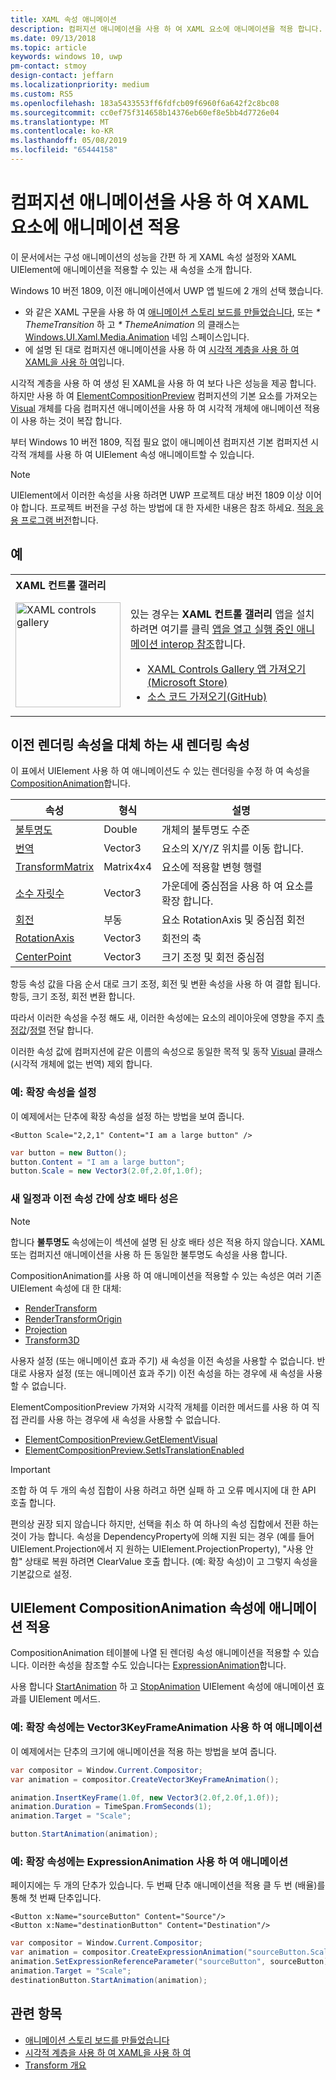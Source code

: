 ```yaml
---
title: XAML 속성 애니메이션
description: 컴퍼지션 애니메이션을 사용 하 여 XAML 요소에 애니메이션을 적용 합니다.
ms.date: 09/13/2018
ms.topic: article
keywords: windows 10, uwp
pm-contact: stmoy
design-contact: jeffarn
ms.localizationpriority: medium
ms.custom: RS5
ms.openlocfilehash: 183a5433553ff6fdfcb09f6960f6a642f2c8bc08
ms.sourcegitcommit: cc0ef75f314658b14376eb60ef8e5bb4d7726e04
ms.translationtype: MT
ms.contentlocale: ko-KR
ms.lasthandoff: 05/08/2019
ms.locfileid: "65444158"
---
```

# <a name="animating-xaml-elements-with-composition-animations"></a>컴퍼지션 애니메이션을 사용 하 여 XAML 요소에 애니메이션 적용

이 문서에서는 구성 애니메이션의 성능을 간편 하 게 XAML 속성 설정와 XAML UIElement에 애니메이션을 적용할 수 있는 새 속성을 소개 합니다.

Windows 10 버전 1809, 이전 애니메이션에서 UWP 앱 빌드에 2 개의 선택 했습니다.

- 와 같은 XAML 구문을 사용 하 여 [애니메이션 스토리 보드를 만들었습니다](storyboarded-animations.md), 또는 _* ThemeTransition_ 하 고 _* ThemeAnimation_ 의 클래스는 [ Windows.UI.Xaml.Media.Animation](/uwp/api/windows.ui.xaml.media.animation) 네임 스페이스입니다.
- 에 설명 된 대로 컴퍼지션 애니메이션을 사용 하 여 [시각적 계층을 사용 하 여 XAML을 사용 하 여](../../composition/using-the-visual-layer-with-xaml.md)입니다.

시각적 계층을 사용 하 여 생성 된 XAML을 사용 하 여 보다 나은 성능을 제공 합니다. 하지만 사용 하 여 [ElementCompositionPreview](/uwp/api/Windows.UI.Xaml.Hosting.ElementCompositionPreview) 컴퍼지션의 기본 요소를 가져오는 [Visual](/uwp/api/windows.ui.composition.visual) 개체를 다음 컴퍼지션 애니메이션을 사용 하 여 시각적 개체에 애니메이션 적용이 사용 하는 것이 복잡 합니다.

부터 Windows 10 버전 1809, 직접 필요 없이 애니메이션 컴퍼지션 기본 컴퍼지션 시각적 개체를 사용 하 여 UIElement 속성 애니메이트할 수 있습니다.

> [!NOTE]
> UIElement에서 이러한 속성을 사용 하려면 UWP 프로젝트 대상 버전 1809 이상 이어야 합니다. 프로젝트 버전을 구성 하는 방법에 대 한 자세한 내용은 참조 하세요. [적응 응용 프로그램 버전](../../debug-test-perf/version-adaptive-apps.md)합니다.

## <a name="examples"></a>예

<table>
<th align="left">XAML 컨트롤 갤러리<th>
<tr>
<td><img src="images/xaml-controls-gallery-app-icon.png" alt="XAML controls gallery" width="168"></img></td>
<td>
    <p>있는 경우는 <strong style="font-weight: semi-bold">XAML 컨트롤 갤러리</strong> 앱을 설치 하려면 여기를 클릭 <a href="xamlcontrolsgallery:/item/XamlCompInterop">앱을 열고 실행 중인 애니메이션 interop 참조</a>합니다.</p>
    <ul>
    <li><a href="https://www.microsoft.com/store/productId/9MSVH128X2ZT">XAML Controls Gallery 앱 가져오기(Microsoft Store)</a></li>
    <li><a href="https://github.com/Microsoft/Xaml-Controls-Gallery">소스 코드 가져오기(GitHub)</a></li>
    </ul>
</td>
</tr>
</table>

## <a name="new-rendering-properties-replace-old-rendering-properties"></a>이전 렌더링 속성을 대체 하는 새 렌더링 속성

이 표에서 UIElement 사용 하 여 애니메이션도 수 있는 렌더링을 수정 하 여 속성을 [CompositionAnimation](/uwp/api/windows.ui.composition.compositionanimation)합니다.

| 속성 | 형식 | 설명 |
| -- | -- | -- |
| [불투명도](/uwp/api/windows.ui.xaml.uielement.opacity) | Double | 개체의 불투명도 수준 |
| [번역](/uwp/api/windows.ui.xaml.uielement.translation) | Vector3 | 요소의 X/Y/Z 위치를 이동 합니다. |
| [TransformMatrix](/uwp/api/windows.ui.xaml.uielement.transformmatrix) | Matrix4x4 | 요소에 적용할 변형 행렬 |
| [소수 자릿수](/uwp/api/windows.ui.xaml.uielement.scale) | Vector3 | 가운데에 중심점을 사용 하 여 요소를 확장 합니다. |
| [회전](/uwp/api/windows.ui.xaml.uielement.rotation) | 부동 | 요소 RotationAxis 및 중심점 회전 |
| [RotationAxis](/uwp/api/windows.ui.xaml.uielement.rotationaxis) | Vector3 | 회전의 축 |
| [CenterPoint](/uwp/api/windows.ui.xaml.uielement.centerpoint) | Vector3 | 크기 조정 및 회전 중심점 |

항등 속성 값을 다음 순서 대로 크기 조정, 회전 및 변환 속성을 사용 하 여 결합 됩니다.  항등, 크기 조정, 회전 변환 합니다.

따라서 이러한 속성을 수정 해도 새, 이러한 속성에는 요소의 레이아웃에 영향을 주지 [측정값](/uwp/api/windows.ui.xaml.uielement.measure)/[정렬](/uwp/api/windows.ui.xaml.uielement.arrange) 전달 합니다.

이러한 속성 값에 컴퍼지션에 같은 이름의 속성으로 동일한 목적 및 동작 [Visual](/uwp/api/windows.ui.composition.visual) 클래스 (시각적 개체에 없는 번역) 제외 합니다.

### <a name="example-setting-the-scale-property"></a>예: 확장 속성을 설정

이 예제에서는 단추에 확장 속성을 설정 하는 방법을 보여 줍니다.

```xaml
<Button Scale="2,2,1" Content="I am a large button" />
```

```csharp
var button = new Button();
button.Content = "I am a large button";
button.Scale = new Vector3(2.0f,2.0f,1.0f);
```

### <a name="mutual-exclusivity-between-new-and-old-properties"></a>새 일정과 이전 속성 간에 상호 배타 성은

> [!NOTE]
> 합니다 **불투명도** 속성에는이 섹션에 설명 된 상호 배타 성은 적용 하지 않습니다. XAML 또는 컴퍼지션 애니메이션을 사용 하 든 동일한 불투명도 속성을 사용 합니다.

CompositionAnimation를 사용 하 여 애니메이션을 적용할 수 있는 속성은 여러 기존 UIElement 속성에 대 한 대체:

- [RenderTransform](/uwp/api/windows.ui.xaml.uielement.rendertransform)
- [RenderTransformOrigin](/uwp/api/windows.ui.xaml.uielement.rendertransformorigin)
- [Projection](/uwp/api/windows.ui.xaml.uielement.projection)
- [Transform3D](/uwp/api/windows.ui.xaml.uielement.transform3d)

사용자 설정 (또는 애니메이션 효과 주기) 새 속성을 이전 속성을 사용할 수 없습니다. 반대로 사용자 설정 (또는 애니메이션 효과 주기) 이전 속성을 하는 경우에 새 속성을 사용할 수 없습니다.

ElementCompositionPreview 가져와 시각적 개체를 이러한 메서드를 사용 하 여 직접 관리를 사용 하는 경우에 새 속성을 사용할 수 없습니다.

- [ElementCompositionPreview.GetElementVisual](/uwp/api/windows.ui.xaml.hosting.elementcompositionpreview.getelementvisual)
- [ElementCompositionPreview.SetIsTranslationEnabled](/uwp/api/windows.ui.xaml.hosting.elementcompositionpreview.setistranslationenabled)

> [!IMPORTANT]
> 조합 하 여 두 개의 속성 집합이 사용 하려고 하면 실패 하 고 오류 메시지에 대 한 API 호출 합니다.

편의상 권장 되지 않습니다 하지만, 선택을 취소 하 여 하나의 속성 집합에서 전환 하는 것이 가능 합니다. 속성을 DependencyProperty에 의해 지원 되는 경우 (예를 들어 UIElement.Projection에서 지 원하는 UIElement.ProjectionProperty), "사용 안 함" 상태로 복원 하려면 ClearValue 호출 합니다. (예: 확장 속성)이 고 그렇지 속성을 기본값으로 설정.

## <a name="animating-uielement-properties-with-compositionanimation"></a>UIElement CompositionAnimation 속성에 애니메이션 적용

CompositionAnimation 테이블에 나열 된 렌더링 속성 애니메이션을 적용할 수 있습니다. 이러한 속성을 참조할 수도 있습니다는 [ExpressionAnimation](/uwp/api/windows.ui.composition.expressionanimation)합니다.

사용 합니다 [StartAnimation](/uwp/api/windows.ui.xaml.uielement.startanimation) 하 고 [StopAnimation](/uwp/api/windows.ui.xaml.uielement.stopanimation) UIElement 속성에 애니메이션 효과를 UIElement 메서드.

### <a name="example-animating-the-scale-property-with-a-vector3keyframeanimation"></a>예: 확장 속성에는 Vector3KeyFrameAnimation 사용 하 여 애니메이션

이 예제에서는 단추의 크기에 애니메이션을 적용 하는 방법을 보여 줍니다.

```csharp
var compositor = Window.Current.Compositor;
var animation = compositor.CreateVector3KeyFrameAnimation();

animation.InsertKeyFrame(1.0f, new Vector3(2.0f,2.0f,1.0f));
animation.Duration = TimeSpan.FromSeconds(1);
animation.Target = "Scale";

button.StartAnimation(animation);
```

### <a name="example-animating-the-scale-property-with-an-expressionanimation"></a>예: 확장 속성에는 ExpressionAnimation 사용 하 여 애니메이션

페이지에는 두 개의 단추가 있습니다. 두 번째 단추 애니메이션을 적용 클 두 번 (배율)를 통해 첫 번째 단추입니다.

```xaml
<Button x:Name="sourceButton" Content="Source"/>
<Button x:Name="destinationButton" Content="Destination"/>
```

```csharp
var compositor = Window.Current.Compositor;
var animation = compositor.CreateExpressionAnimation("sourceButton.Scale*2");
animation.SetExpressionReferenceParameter("sourceButton", sourceButton);
animation.Target = "Scale";
destinationButton.StartAnimation(animation);
```

## <a name="related-topics"></a>관련 항목

- [애니메이션 스토리 보드를 만들었습니다](storyboarded-animations.md)
- [시각적 계층을 사용 하 여 XAML을 사용 하 여](../../composition/using-the-visual-layer-with-xaml.md)
- [Transform 개요](../layout/transforms.md)
